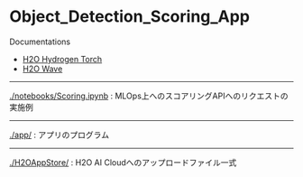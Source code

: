 # Object_Detection_Scoring_App

Documentations
- [H2O Hydrogen Torch](https://docs.h2o.ai/h2o-hydrogen-torch/get-started/what-is-h2o-hydrogen-torch)
- [H2O Wave](https://wave.h2o.ai/)

---
[./notebooks/Scoring.ipynb](./notebooks/Scoring.ipynb) : MLOps上へのスコアリングAPIへのリクエストの実施例

---
[./app/](./app/) : アプリのプログラム

---
[./H2OAppStore/](./H2OAppStore/) : H2O AI Cloudへのアップロードファイル一式
